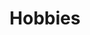 ---
# An instance of the Experience widget.
# Documentation: https://docs.hugoblox.com/page-builder/
widget: experience

# This file represents a page section.
headless: true

# Order that this section appears on the page.
weight: 20

title: Hobbies
subtitle:

# Date format for experience
#   Refer to https://docs.hugoblox.com/customization/#date-format
date_format: Jan 2006

# Experiences.
#   Add/remove as many `experience` items below as you like.
#   Required fields are `title`, `company`, and `date_start`.
#   Leave `date_end` empty if it's your current employer.
#   Begin multi-line descriptions with YAML's `|2-` multi-line prefix.
experience:
  - title: Basketball
    company: |2-
        Here are highlights from my basketball competitions for the past two years.
        * <a href="https://docs.google.com/spreadsheets/d/15hP8-ltur0I08XruJr9Klsw4N0NkT9_1/edit?gid=757404062#gid=757404062" target="_blank">2024-2025 Inter-school competitions</a>
        * <a href="https://drive.google.com/file/d/1qPxA_xXUsKvXZrW_3xVbXd_goMZZiRsc/view?usp=sharing" target="_blank">2024-2025 Inter-class competitions</a>
        * <a href="https://drive.google.com/file/d/1d6ODEiEbsY1BFfN0gdG252VcLgUfSOf9/view?usp=sharing" target="_blank">2023-2024 Inter-school competitions (Goals)</a>
        * <a href="https://drive.google.com/file/d/15h5B08TU2q1xrqFFrazfGSLyblOK4kVB/view?usp=sharing" target="_blank">2023-2024 Inter-school competitions (Other Skills)</a>
    company_url: ''
    company_logo: basketball
    location: Hong Kong
    date_start: '2016-01-01'
    date_end: ''
    description: I love basketball! I started training at age 6, despite there never being a boys’ basketball team at my school. My school finally opened a boys’ basketball team when I was in primary 6 (Grade 6), and I immediately became a key player. I was even invited by another school to join their district competition. I continue to be a key player on the secondary school team, which consists of Form 1 and Form 2 students. I organize a basketball team for my class for inter-class competitions. Outside of school, I am a member of an elite U13 team (Fun Basketball), participating in many competitions while maintaining my weekly private training. This summer, I attended a Sports Broadcasting camp in Boston to learn more about college and professional sports. I completed a coaching course with Positive Coaching Alliance. I continued to go back to my elementary school to train with my underclassmen since graduating, and this summer, I assisted the basketball coach with the team’s training. This year, I am glad to be the school’s basketball team captain and a member of the basketball club committee.


        
  - title: Music
    company: |2-
        Here are the Band Performance and Drum Cover from this summer:
        * <a href="https://drive.google.com/file/d/1Y8khav1lCvfFwRS2K-CP8VwVFKWL3_uy/view?usp=sharing" target="_blank">2025(Jul) Band performance (Drummer)</a>
        * <a href="https://drive.google.com/file/d/1vZ0gTvmqRF8h-gXhYSCMnMm6c0eA4acW/view?usp=sharing" target="_blank">2025(Aug) Drum Cover</a>
    company_url: ''
    company_logo: drumset
    location: Hong Kong
    date_start: '2015-01-01'
    date_end: ''
    description: I play piano and percussion, including the drum set. This summer, I organized a music event at SAGE Madam Ho Sin Hang Home for the Elderly. I was the drummer and invited family and friends to jam with me.
  
  - title: Leadership and Community Service
    company: |2-
        Here are the leadership program and community services I participated in this summer:
        * <a href="https://drive.google.com/file/d/1cmACXSlczP_pvOWvLWzeiVZfDsa9Avhx/view?usp=sharing" target="_blank">2025(Jun-Aug) Youth Leadership Training Program</a>
        * <a href="https://drive.google.com/file/d/1MtXnldCK4jtR0PbNx3aSPbR9_bNtN3ZU/view?usp=sharing" target="_blank">2025(Aug-Sep) Life Science Laboratory</a>
    company_url: ''
    company_logo: thumb
    location: Hong Kong
    date_start: '2025-06-01'
    date_end: '2025-08-01'
    description: |2-
        Youth Leadership Training Program:
        I participated in a youth leadership training program this summer. The entire program lasts three months, from June to August, starting with participant evaluation, orientation, an overnight training camp, event organization, and ending with the event day itself. The training camp held workshops covering vital skills such as communication, negotiation and compromise, time management, planning and organization, and team building. My team designed a city scavenger hunt with family bonding activities at the youth community center. It took us a month to meet and plan, take a field trip to try out the route, and prepare for the day of the event.

        Life Science Laboratory:
        I participated in a Life Science Laboratory project this summer to create engaging science experiments and develop leadership skills. Our goal was to inspire young children to explore science. My teammate and I successfully designed an electromagnetic crane model. The project took one month of research, planning, preparing the presentation, and building the model. While building the model, we encountered numerous problem-solving challenges, including wiring issues, battery strength, and insufficient copper wire. On that day, we presented our project, explained the theory behind it, and showcased our model to our young participants.

design:
  columns: '1'
---